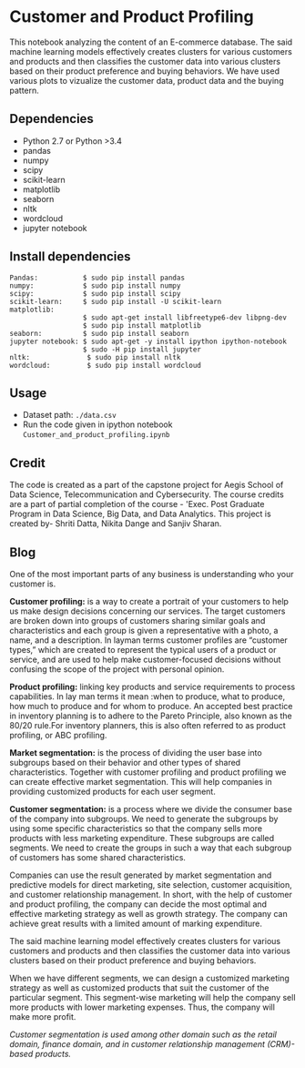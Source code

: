 # Customer and Product Profiling
This notebook analyzing the content of an E-commerce database. The said machine learning models effectively creates clusters for various customers and products and then classifies the customer data into various clusters based on their product preference and buying behaviors. We have used various plots to vizualize the customer data, product data and the buying pattern.

## Dependencies
* Python 2.7 or Python >3.4
* pandas
* numpy
* scipy
* scikit-learn
* matplotlib
* seaborn
* nltk
* wordcloud
* jupyter notebook

## Install dependencies
```
Pandas:           $ sudo pip install pandas
numpy:            $ sudo pip install numpy
scipy:            $ sudo pip install scipy
scikit-learn:     $ sudo pip install -U scikit-learn
matplotlib: 
                  $ sudo apt-get install libfreetype6-dev libpng-dev
                  $ sudo pip install matplotlib 
seaborn:          $ sudo pip install seaborn
jupyter notebook: $ sudo apt-get -y install ipython ipython-notebook
                  $ sudo -H pip install jupyter
nltk:              $ sudo pip install nltk
wordcloud:         $ sudo pip install wordcloud
```

## Usage
* Dataset path: `./data.csv`
* Run the code given in ipython notebook `Customer_and_product_profiling.ipynb`

## Credit

The code is created as a part of the capstone project for Aegis School of Data Science, Telecommunication and Cybersecurity. The course credits are a part of partial completion of the course - 'Exec. Post Graduate Program in Data Science, Big Data, and Data Analytics.
This project is created by- Shriti Datta, Nikita Dange and Sanjiv Sharan.

## Blog

One of the most important parts of any business is understanding who your customer is.

  **Customer profiling:** is a way to create a portrait of your customers to help us make design decisions concerning our services. The target customers are broken down into groups of customers sharing similar goals and characteristics and each group is given a representative with a photo, a name, and a description.  In layman terms customer profiles are “customer types,” which are created to represent the typical users of a product or service, and are used to help make customer-focused decisions without confusing the scope of the project with personal opinion. 

  **Product profiling:** linking key products and service requirements to process capabilities. In lay man terms it mean :when to produce, what to produce, how much to produce and for whom to produce. An accepted best practice in inventory planning is to adhere to the Pareto Principle, also known as the 80/20 rule.For inventory planners, this is also often referred to as product profiling, or ABC profiling.

  **Market segmentation:** is the process of dividing the user base into subgroups based on their behavior and other types of shared characteristics. Together with customer profiling and product profiling we can create effective market segmentation. This will help companies in providing customized products for each user segment. 

  **Customer segmentation:** is a process where we divide the consumer base of the company into subgroups. We need to generate the subgroups by using some specific characteristics so that the company sells more products with less marketing expenditure. These subgroups are called segments. We need to create the groups in such a way that each subgroup of customers has some shared characteristics.

Companies can use the result generated by market segmentation and predictive models for direct marketing, site selection, customer acquisition, and customer relationship management. In short, with the help of customer and product profiling, the company can decide the most optimal and effective marketing strategy as well as growth strategy. The company can achieve great results with a limited amount of marking expenditure. 

The said machine learning model effectively creates clusters for various customers and products and then classifies the customer data into various clusters based on their product preference and buying behaviors. 

When we have different segments, we can design a customized marketing strategy as well as customized products that suit the customer of the particular segment. This segment-wise marketing will help the company sell more products with lower marketing expenses. Thus, the company will make more profit. 

*Customer segmentation is used among other domain such as the retail domain, finance domain, and in customer relationship management (CRM)-based products.* 
